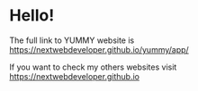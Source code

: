 <h1>Hello!</h1>
<p>The full link to YUMMY website is <a href="https://nextwebdeveloper.github.io/yummy/app/">https://nextwebdeveloper.github.io/yummy/app/</a>
</p>
<p>If you want to check my others websites visit <a href="https://nextwebdeveloper.github.io">https://nextwebdeveloper.github.io</a>	
</p>